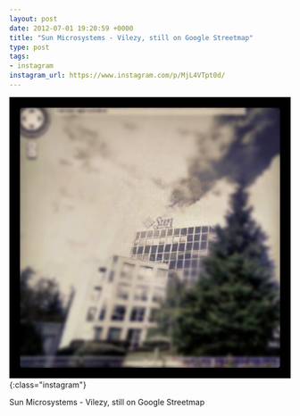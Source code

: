 ```yaml
---
layout: post
date: 2012-07-01 19:20:59 +0000
title: "Sun Microsystems - Vilezy, still on Google Streetmap"
type: post
tags:
- instagram
instagram_url: https://www.instagram.com/p/MjL4VTpt0d/
---
```


![Instagram - MjL4VTpt0d](/assets/MjL4VTpt0d.jpg){:class="instagram"}

Sun Microsystems - Vilezy, still on Google Streetmap
